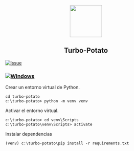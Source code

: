 
<p align="center">
 <kbd>
  <img src="https://user-images.githubusercontent.com/33908299/158191854-45c2fef1-0d19-482a-b539-f3abcd4d14fe.png" width="100" />
 </kbd>
 <h2 align="center">Turbo-Potato</h2>
 <p align="center"></p>
</p>

    
  [![Issue](https://img.shields.io/github/issues-pr/toviaferna/turbo-potato?color=0088ff)](https://github.com/toviaferna/turbo-potato/issues)



### [![Windows](https://svgshare.com/i/ZhY.svg)](https://svgshare.com/i/ZhY.svg)
Crear un entorno virtual de Python.

```
cd turbo-potato
c:\turbo-potato> python -m venv venv
```

Activar el entorno virtual.

```
c:\turbo-potato> cd venv\Scripts
c:\turbo-potato\venv\Scripts> activate
```

Instalar dependencias

```
(venv) c:\turbo-potato\pip install -r requirements.txt
```

